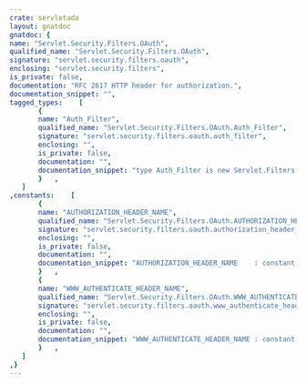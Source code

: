 ```yaml
---
crate: servletada
layout: gnatdoc
gnatdoc: {
name: "Servlet.Security.Filters.OAuth",
qualified_name: "Servlet.Security.Filters.OAuth",
signature: "servlet.security.filters.oauth",
enclosing: "servlet.security.filters",
is_private: false,
documentation: "RFC 2617 HTTP header for authorization.",
documentation_snippet: "",
tagged_types:    [
       {
       name: "Auth_Filter",
       qualified_name: "Servlet.Security.Filters.OAuth.Auth_Filter",
       signature: "servlet.security.filters.oauth.auth_filter",
       enclosing: "",
       is_private: false,
       documentation: "",
       documentation_snippet: "type Auth_Filter is new Servlet.Filters.Filter with private;",
       }   ,
   ]
,constants:    [
       {
       name: "AUTHORIZATION_HEADER_NAME",
       qualified_name: "Servlet.Security.Filters.OAuth.AUTHORIZATION_HEADER_NAME",
       signature: "servlet.security.filters.oauth.authorization_header_name",
       enclosing: "",
       is_private: false,
       documentation: "",
       documentation_snippet: "AUTHORIZATION_HEADER_NAME    : constant String := \"Authorization\";",
       }   ,
       {
       name: "WWW_AUTHENTICATE_HEADER_NAME",
       qualified_name: "Servlet.Security.Filters.OAuth.WWW_AUTHENTICATE_HEADER_NAME",
       signature: "servlet.security.filters.oauth.www_authenticate_header_name",
       enclosing: "",
       is_private: false,
       documentation: "",
       documentation_snippet: "WWW_AUTHENTICATE_HEADER_NAME : constant String := \"WWW-Authenticate\";",
       }   ,
   ]
,}
---
```

